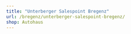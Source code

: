 ```yaml
---
title: "Unterberger Salespoint Bregenz"
url: /bregenz/unterberger-salespoint-bregenz/
shop: Autohaus
---
```

